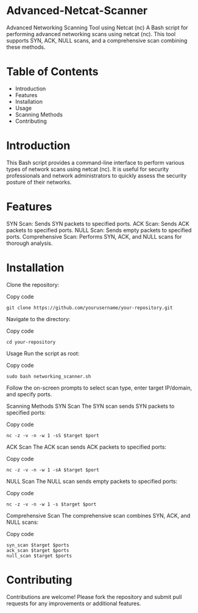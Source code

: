 # Advanced-Netcat-Scanner
Advanced Networking Scanning Tool using Netcat (nc)    A Bash script for performing advanced networking scans using netcat (nc). This tool supports SYN, ACK, NULL scans, and a comprehensive scan combining these methods.
# Table of Contents
* Introduction
* Features
* Installation
* Usage
* Scanning Methods
* Contributing

# Introduction
This Bash script provides a command-line interface to perform various types of network scans using netcat (nc). It is useful for security professionals and network administrators to quickly assess the security posture of their networks.

# Features
SYN Scan: Sends SYN packets to specified ports.
ACK Scan: Sends ACK packets to specified ports.
NULL Scan: Sends empty packets to specified ports.
Comprehensive Scan: Performs SYN, ACK, and NULL scans for thorough analysis.


# Installation
Clone the repository:


Copy code
```
git clone https://github.com/yourusername/your-repository.git
```
Navigate to the directory:


Copy code
```
cd your-repository
```
Usage
Run the script as root:


Copy code
```
sudo bash networking_scanner.sh
```
Follow the on-screen prompts to select scan type, enter target IP/domain, and specify ports.

Scanning Methods
SYN Scan
The SYN scan sends SYN packets to specified ports:


Copy code
```
nc -z -v -n -w 1 -sS $target $port
```
ACK Scan
The ACK scan sends ACK packets to specified ports:

Copy code
```
nc -z -v -n -w 1 -sA $target $port
```
NULL Scan
The NULL scan sends empty packets to specified ports:

Copy code
```
nc -z -v -n -w 1 -s $target $port
```
Comprehensive Scan
The comprehensive scan combines SYN, ACK, and NULL scans:


Copy code
```
syn_scan $target $ports
ack_scan $target $ports
null_scan $target $ports
```
# Contributing
Contributions are welcome! Please fork the repository and submit pull requests for any improvements or additional features.

